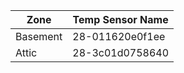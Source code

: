 | Zone | Temp Sensor Name |
| ---- | ---------------- |
| Basement | 28-011620e0f1ee |
| Attic | 28-3c01d0758640 |
